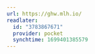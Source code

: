 ```yaml
---
url: https://ghw.mlh.io/
readlater:
  id: "3783867671"
  provider: pocket
  synchtime: 1699401385579
---
```

